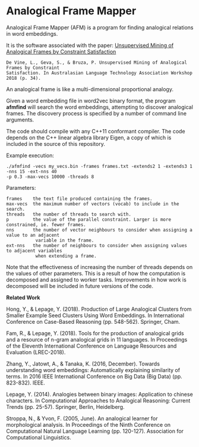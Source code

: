 # Analogical Frame Mapper

Analogical Frame Mapper (AFM) is a program for finding analogical relations in word embeddings. 

It is the software associated with the paper: [Unsupervised Mining of Analogical Frames by Constraint Satisfaction](http://alta2018.alta.asn.au/alta2018-draft-proceedings.pdf#page=44)

	De Vine, L., Geva, S., & Bruza, P. Unsupervised Mining of Analogical Frames by Constraint 
	Satisfaction. In Australasian Language Technology Association Workshop 2018 (p. 34).

An analogical frame is like a multi-dimensional proportional analogy.

Given a word embedding file in word2vec binary format, the program **afmfind** will search the word embeddings, attempting to discover analogical frames. The discovery process is specified by a number of command line arguments.

The code should compile with any C++11 conformant compiler. The code depends on the C++ linear algebra library Eigen, a copy of which is included in the source of this repository.

Example execution:

	./afmfind -vecs my_vecs.bin -frames frames.txt -extends2 1 -extends3 1 -nns 15 -ext-nns 40
	-p 0.3 -max-vecs 10000 -threads 8
	
Parameters:

	frames    the text file produced containing the frames.
	max-vecs  the maximum number of vectors (vocab) to include in the search.
	threads   the number of threads to search with.
	p         the value of the parallel constraint. Larger is more constrained, ie. fewer frames.
	nns       the number of vector neighbours to consider when assigning a value to an adjacent
               variable in the frame.
	ext-nns   the number of neighbours to consider when assigning values to adjacent variables
               when extending a frame.
        
        
Note that the effectiveness of increasing the number of threads depends on the values of other parameters. This is a result of how the computation is decomposed and assigned to worker tasks. Improvements in how work is decomposed will be included in future versions of the code.

**Related Work**

Hong, Y., & Lepage, Y. (2018). Production of Large Analogical Clusters from Smaller Example Seed Clusters Using Word Embeddings. In International Conference on Case-Based Reasoning (pp. 548-562). Springer, Cham.

Fam, R., & Lepage, Y. (2018). Tools for the production of analogical grids and a resource of n-gram analogical grids in 11 languages. In Proceedings of the Eleventh International Conference on Language Resources and Evaluation (LREC-2018).

Zhang, Y., Jatowt, A., & Tanaka, K. (2016, December). Towards understanding word embeddings: Automatically explaining similarity of terms. In 2016 IEEE International Conference on Big Data (Big Data) (pp. 823-832). IEEE.

Lepage, Y. (2014). Analogies between binary images: Application to chinese characters. In Computational Approaches to Analogical Reasoning: Current Trends (pp. 25-57). Springer, Berlin, Heidelberg.

Stroppa, N., & Yvon, F. (2005, June). An analogical learner for morphological analysis. In Proceedings of the Ninth Conference on Computational Natural Language Learning (pp. 120-127). Association for Computational Linguistics.
